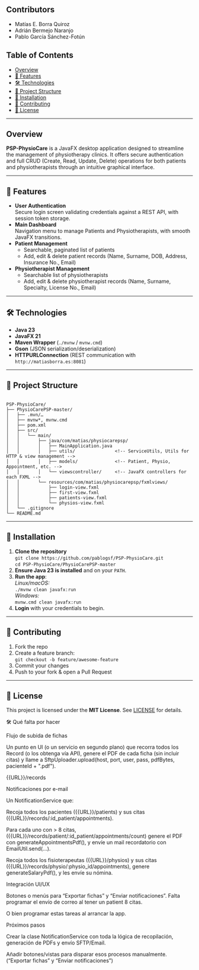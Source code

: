 
<H2>Contributors</H2>
<ul>
  <li>Matías E. Borra Quiroz</li>
  <li>Adrián Bermejo Naranjo</li>
  <li>Pablo García Sánchez-Fotún</li>
</ul>
<h2>Table of Contents</h2>
<ul>
  <li><a href="#overview">Overview</a></li>
  <li><a href="#features">🚀 Features</a></li>
  <li><a href="#technologies">🛠️ Technologies</a></li>
  <li><a href="#project-structure">📂 Project Structure</a></li>
  <li><a href="#installation">🎯 Installation</a></li>
  <li><a href="#contributing">🤝 Contributing</a></li>
  <li><a href="#license">📄 License</a></li>
</ul>

<hr>

<h2 id="overview">Overview</h2>
<p><strong>PSP-PhysioCare</strong> is a JavaFX desktop application designed to streamline the management of physiotherapy clinics. It offers secure authentication and full CRUD (Create, Read, Update, Delete) operations for both patients and physiotherapists through an intuitive graphical interface.</p>

<hr>

<h2 id="features">🚀 Features</h2>
<ul>
  <li>
    <strong>User Authentication</strong><br>
    Secure login screen validating credentials against a REST API, with session token storage.
  </li>
  <li>
    <strong>Main Dashboard</strong><br>
    Navigation menu to manage Patients and Physiotherapists, with smooth JavaFX transitions.
  </li>
  <li>
    <strong>Patient Management</strong>
    <ul>
      <li>Searchable, paginated list of patients</li>
      <li>Add, edit &amp; delete patient records (Name, Surname, DOB, Address, Insurance No., Email)</li>
    </ul>
  </li>
  <li>
    <strong>Physiotherapist Management</strong>
    <ul>
      <li>Searchable list of physiotherapists</li>
      <li>Add, edit &amp; delete physiotherapist records (Name, Surname, Specialty, License No., Email)</li>
    </ul>
  </li>
</ul>

<hr>

<h2 id="technologies">🛠️ Technologies</h2>
<ul>
  <li><strong>Java 23</strong></li>
  <li><strong>JavaFX 21</strong></li>
  <li><strong>Maven Wrapper</strong> (<code>./mvnw</code> / <code>mvnw.cmd</code>)</li>
  <li><strong>Gson</strong> (JSON serialization/deserialization)</li>
  <li><strong>HTTPURLConnection</strong> (REST communication with <code>http://matiasborra.es:8081</code>)</li>
</ul>

<hr>

<h2 id="project-structure">📂 Project Structure</h2>
<pre><code>
PSP-PhysioCare/
├── PhysioCarePSP-master/
│   ├── .mvn/…
│   ├── mvnw*, mvnw.cmd
│   ├── pom.xml
│   ├── src/
│   │   └── main/
│   │       ├── java/com/matias/physiocarepsp/
│   │       │   ├── MainApplication.java
│   │       │   ├── utils/               &lt;!-- ServiceUtils, Utils for HTTP & view management --&gt;
│   │       │   ├── models/              &lt;!-- Patient, Physio, Appointment, etc. --&gt;
│   │       │   └── viewscontroller/     &lt;!-- JavaFX controllers for each FXML --&gt;
│   │       └── resources/com/matias/physiocarepsp/fxmlviews/
│   │           ├── login-view.fxml
│   │           ├── first-view.fxml
│   │           ├── patients-view.fxml
│   │           └── physios-view.fxml
│   └── .gitignore
└── README.md
</code></pre>

<hr>

<h2 id="installation">🎯 Installation</h2>
<ol>
  <li>
    <strong>Clone the repository</strong><br>
    <code>git clone https://github.com/pablogsf/PSP-PhysioCare.git</code><br>
    <code>cd PSP-PhysioCare/PhysioCarePSP-master</code>
  </li>
  <li>
    <strong>Ensure Java 23 is installed</strong> and on your <code>PATH</code>.
  </li>
  <li>
    <strong>Run the app</strong>:<br>
    <em>Linux/macOS:</em><br>
    <code>./mvnw clean javafx:run</code><br>
    <em>Windows:</em><br>
    <code>mvnw.cmd clean javafx:run</code>
  </li>
  <li>
    <strong>Login</strong> with your credentials to begin.
  </li>
</ol>

<hr>

<h2 id="contributing">🤝 Contributing</h2>
<ol>
  <li>Fork the repo</li>
  <li>Create a feature branch:<br><code>git checkout -b feature/awesome-feature</code></li>
  <li>Commit your changes</li>
  <li>Push to your fork &amp; open a Pull Request</li>
</ol>

<hr>

<h2 id="license">📄 License</h2>
<p>This project is licensed under the <strong>MIT License</strong>. See <a href="LICENSE">LICENSE</a> for details.</p>



🛠️ Qué falta por hacer

Flujo de subida de fichas

Un punto en UI (o un servicio en segundo plano) que recorra todos los Record (o los obtenga vía API), genere el PDF de cada ficha (sin incluir citas) y llame a SftpUploader.upload(host, port, user, pass, pdfBytes, pacienteId + ".pdf").

{{URL}}/records



Notificaciones por e-mail

Un NotificationService que:

Recoja todos los pacientes ({{URL}}/patients) y sus citas ({{URL}}/records/:id_patient/appointments).

Para cada uno con > 8 citas,({{URL}}/records/patient/:id_patient/appointments/count) genere el PDF con generateAppointmentsPdf(), y envíe un mail recordatorio con EmailUtil.send(…).

Recoja todos los fisioterapeutas ({{URL}}/physios) y sus citas ({{URL}}/records/physio/:physio_id/appointments), genere generateSalaryPdf(), y les envíe su nómina.


Integración UI/UX

Botones o menús para “Exportar fichas” y “Enviar notificaciones”. Falta programar el envío de correo al tener un patient 8 citas.

O bien programar estas tareas al arrancar la app.


Próximos pasos

Crear la clase NotificationService con toda la lógica de recopilación, generación de PDFs y envío SFTP/Email.

Añadir botones/vistas para disparar esos procesos manualmente. (“Exportar fichas” y “Enviar notificaciones”)
